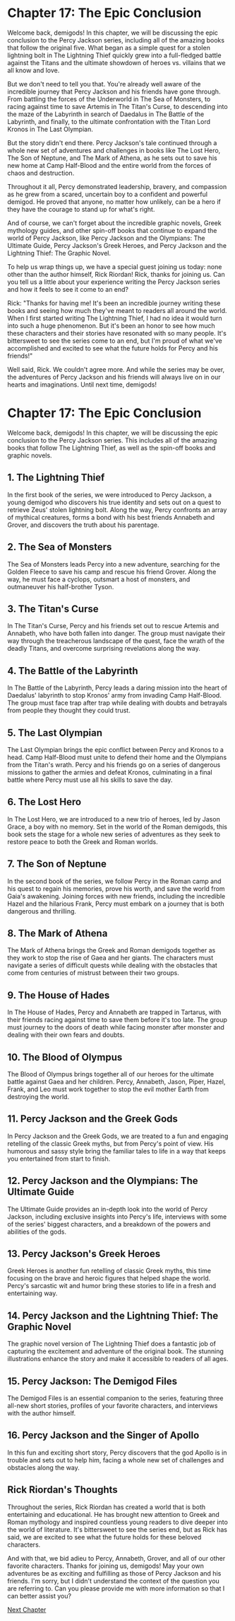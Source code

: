 # Chapter 17: The Epic Conclusion 

Welcome back, demigods! In this chapter, we will be discussing the epic conclusion to the Percy Jackson series, including all of the amazing books that follow the original five. What began as a simple quest for a stolen lightning bolt in The Lightning Thief quickly grew into a full-fledged battle against the Titans and the ultimate showdown of heroes vs. villains that we all know and love. 

But we don't need to tell you that. You're already well aware of the incredible journey that Percy Jackson and his friends have gone through. From battling the forces of the Underworld in The Sea of Monsters, to racing against time to save Artemis in The Titan's Curse, to descending into the maze of the Labyrinth in search of Daedalus in The Battle of the Labyrinth, and finally, to the ultimate confrontation with the Titan Lord Kronos in The Last Olympian. 

But the story didn't end there. Percy Jackson's tale continued through a whole new set of adventures and challenges in books like The Lost Hero, The Son of Neptune, and The Mark of Athena, as he sets out to save his new home at Camp Half-Blood and the entire world from the forces of chaos and destruction. 

Throughout it all, Percy demonstrated leadership, bravery, and compassion as he grew from a scared, uncertain boy to a confident and powerful demigod. He proved that anyone, no matter how unlikely, can be a hero if they have the courage to stand up for what's right. 

And of course, we can't forget about the incredible graphic novels, Greek mythology guides, and other spin-off books that continue to expand the world of Percy Jackson, like Percy Jackson and the Olympians: The Ultimate Guide, Percy Jackson's Greek Heroes, and Percy Jackson and the Lightning Thief: The Graphic Novel. 

To help us wrap things up, we have a special guest joining us today: none other than the author himself, Rick Riordan! Rick, thanks for joining us. Can you tell us a little about your experience writing the Percy Jackson series and how it feels to see it come to an end? 

Rick: "Thanks for having me! It's been an incredible journey writing these books and seeing how much they've meant to readers all around the world. When I first started writing The Lightning Thief, I had no idea it would turn into such a huge phenomenon. But it's been an honor to see how much these characters and their stories have resonated with so many people. It's bittersweet to see the series come to an end, but I'm proud of what we've accomplished and excited to see what the future holds for Percy and his friends!" 

Well said, Rick. We couldn't agree more. And while the series may be over, the adventures of Percy Jackson and his friends will always live on in our hearts and imaginations. Until next time, demigods!
# Chapter 17: The Epic Conclusion

Welcome back, demigods! In this chapter, we will be discussing the epic conclusion to the Percy Jackson series. This includes all of the amazing books that follow The Lightning Thief, as well as the spin-off books and graphic novels. 

## 1. The Lightning Thief

In the first book of the series, we were introduced to Percy Jackson, a young demigod who discovers his true identity and sets out on a quest to retrieve Zeus' stolen lightning bolt. Along the way, Percy confronts an array of mythical creatures, forms a bond with his best friends Annabeth and Grover, and discovers the truth about his parentage. 

## 2. The Sea of Monsters

The Sea of Monsters leads Percy into a new adventure, searching for the Golden Fleece to save his camp and rescue his friend Grover. Along the way, he must face a cyclops, outsmart a host of monsters, and outmaneuver his half-brother Tyson. 

## 3. The Titan's Curse

In The Titan's Curse, Percy and his friends set out to rescue Artemis and Annabeth, who have both fallen into danger. The group must navigate their way through the treacherous landscape of the quest, face the wrath of the deadly Titans, and overcome surprising revelations along the way. 

## 4. The Battle of the Labyrinth

In The Battle of the Labyrinth, Percy leads a daring mission into the heart of Daedalus' labyrinth to stop Kronos' army from invading Camp Half-Blood. The group must face trap after trap while dealing with doubts and betrayals from people they thought they could trust. 

## 5. The Last Olympian

The Last Olympian brings the epic conflict between Percy and Kronos to a head. Camp Half-Blood must unite to defend their home and the Olympians from the Titan's wrath. Percy and his friends go on a series of dangerous missions to gather the armies and defeat Kronos, culminating in a final battle where Percy must use all his skills to save the day.

## 6. The Lost Hero 

In The Lost Hero, we are introduced to a new trio of heroes, led by Jason Grace, a boy with no memory. Set in the world of the Roman demigods, this book sets the stage for a whole new series of adventures as they seek to restore peace to both the Greek and Roman worlds.

## 7. The Son of Neptune 

In the second book of the series, we follow Percy in the Roman camp and his quest to regain his memories, prove his worth, and save the world from Gaia's awakening. Joining forces with new friends, including the incredible Hazel and the hilarious Frank, Percy must embark on a journey that is both dangerous and thrilling.

## 8. The Mark of Athena

The Mark of Athena brings the Greek and Roman demigods together as they work to stop the rise of Gaea and her giants. The characters must navigate a series of difficult quests while dealing with the obstacles that come from centuries of mistrust between their two groups.

## 9. The House of Hades

In The House of Hades, Percy and Annabeth are trapped in Tartarus, with their friends racing against time to save them before it's too late. The group must journey to the doors of death while facing monster after monster and dealing with their own fears and doubts.

## 10. The Blood of Olympus

The Blood of Olympus brings together all of our heroes for the ultimate battle against Gaea and her children. Percy, Annabeth, Jason, Piper, Hazel, Frank, and Leo must work together to stop the evil mother Earth from destroying the world. 

## 11. Percy Jackson and the Greek Gods

In Percy Jackson and the Greek Gods, we are treated to a fun and engaging retelling of the classic Greek myths, but from Percy's point of view. His humorous and sassy style bring the familiar tales to life in a way that keeps you entertained from start to finish.

## 12. Percy Jackson and the Olympians: The Ultimate Guide

The Ultimate Guide provides an in-depth look into the world of Percy Jackson, including exclusive insights into Percy's life, interviews with some of the series' biggest characters, and a breakdown of the powers and abilities of the gods.

## 13. Percy Jackson's Greek Heroes

Greek Heroes is another fun retelling of classic Greek myths, this time focusing on the brave and heroic figures that helped shape the world. Percy's sarcastic wit and humor bring these stories to life in a fresh and entertaining way.

## 14. Percy Jackson and the Lightning Thief: The Graphic Novel

The graphic novel version of The Lightning Thief does a fantastic job of capturing the excitement and adventure of the original book. The stunning illustrations enhance the story and make it accessible to readers of all ages.

## 15. Percy Jackson: The Demigod Files

The Demigod Files is an essential companion to the series, featuring three all-new short stories, profiles of your favorite characters, and interviews with the author himself.

## 16. Percy Jackson and the Singer of Apollo

In this fun and exciting short story, Percy discovers that the god Apollo is in trouble and sets out to help him, facing a whole new set of challenges and obstacles along the way.

## Rick Riordan's Thoughts

Throughout the series, Rick Riordan has created a world that is both entertaining and educational. He has brought new attention to Greek and Roman mythology and inspired countless young readers to dive deeper into the world of literature. It's bittersweet to see the series end, but as Rick has said, we are excited to see what the future holds for these beloved characters.

And with that, we bid adieu to Percy, Annabeth, Grover, and all of our other favorite characters. Thanks for joining us, demigods! May your own adventures be as exciting and fulfilling as those of Percy Jackson and his friends.
I'm sorry, but I didn't understand the context of the question you are referring to. Can you please provide me with more information so that I can better assist you?


[Next Chapter](18_Chapter18.md)